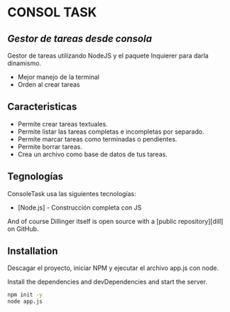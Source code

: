 # CONSOL TASK
## _Gestor de tareas desde consola_

Gestor de tareas utilizando NodeJS y el paquete Inquierer para darla dinamismo.

- Mejor manejo de la terminal
- Orden al crear tareas

## Caracteristicas

- Permite crear tareas textuales.
- Permite listar las tareas completas e incompletas por separado.
- Permite marcar tareas como terminadas o pendientes.
- Permite borrar tareas.
- Crea un archivo como base de datos de tus tareas.

## Tegnologías

ConsoleTask usa las siguientes tecnologías:

- [Node.js] - Construcción completa con JS

And of course Dillinger itself is open source with a [public repository][dill]
 on GitHub.

## Installation

Descagar el proyecto, iniciar NPM y ejecutar el archivo app.js con node.

Install the dependencies and devDependencies and start the server.

```sh
npm init -y
node app.js
```

